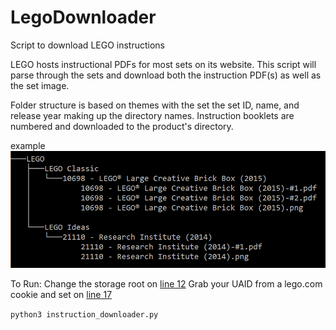 # LegoDownloader
Script to download LEGO instructions

LEGO hosts instructional PDFs for most sets on its website. This script will parse through the sets and download both the instruction PDF(s) as well as the set image. 

Folder structure is based on themes with the set the set ID, name, and release year making up the directory names. Instruction booklets are numbered and downloaded to the product's directory.

example
![Folder Structure](https://github.com/luke-eisenbraun/LegoDownloader/blob/master/lego.png)

To Run:
  Change the storage root on [line 12](https://github.com/luke-eisenbraun/LegoDownloader/blob/master/instruction_downloader.py#L12)
  Grab your UAID from a lego.com cookie and set on [line 17](https://github.com/luke-eisenbraun/LegoDownloader/blob/master/instruction_downloader.py#L17)
  
`python3 instruction_downloader.py`
